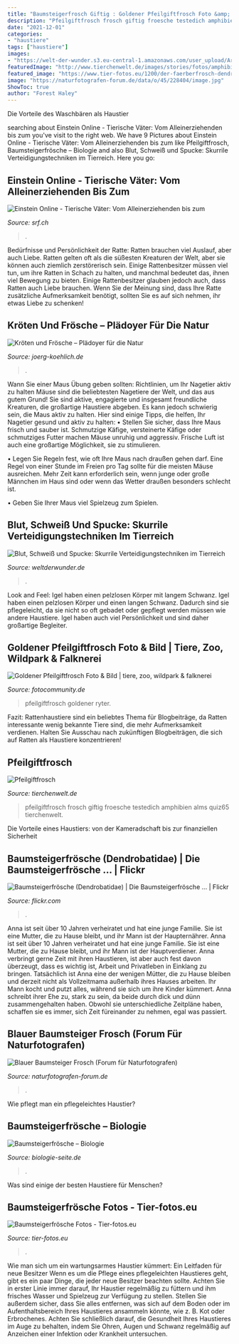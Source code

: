 ```yaml
---
title: "Baumsteigerfrosch Giftig : Goldener Pfeilgiftfrosch Foto &amp; Bild"
description: "Pfeilgiftfrosch frosch giftig froesche testedich amphibien alms quiz65 tierchenwelt"
date: "2021-12-01"
categories:
- "haustiere"
tags: ["haustiere"]
images:
- "https://welt-der-wunder.s3.eu-central-1.amazonaws.com/user_upload/Artikel/00_Wissen/NATUR/Skurrile_Verteidigungstechniken /7_Verteidigungstechniken_imago-imagebroker_20170109.jpg"
featuredImage: "http://www.tierchenwelt.de/images/stories/fotos/amphibien_reptilien/froesche/pfeilgiftfrosch/pfeilgiftfrosch_blau_l.jpg"
featured_image: "https://www.tier-fotos.eu/1200/der-faerberfrosch-dendrobates-tinctorius-tropischen-19435.jpg"
image: "https://naturfotografen-forum.de/data/o/45/228404/image.jpg"
ShowToc: true
author: "Forest Haley"
---
```



Die Vorteile des Waschbären als Haustier

	

		
searching about Einstein Online - Tierische Väter: Vom Alleinerziehenden bis zum you've visit to the right web. We have 9 Pictures about Einstein Online - Tierische Väter: Vom Alleinerziehenden bis zum like Pfeilgiftfrosch, Baumsteigerfrösche – Biologie and also Blut, Schweiß und Spucke: Skurrile Verteidigungstechniken im Tierreich. Here you go:
		
    
## Einstein Online - Tierische Väter: Vom Alleinerziehenden Bis Zum

<img loading=lazy src="https://www.srf.ch/static/cms/images/640w/ef813f.jpg" onerror="this.onerror=null;this.src='https://tse2.mm.bing.net/th?id=OIP.9Oqj7QnDkl01n81URXACMwHaFj&amp;pid=15.1';" alt="Einstein Online - Tierische Väter: Vom Alleinerziehenden bis zum">

_Source: srf.ch_

>. 

	

Bedürfnisse und Persönlichkeit der Ratte: Ratten brauchen viel Auslauf, aber auch Liebe.
Ratten gelten oft als die süßesten Kreaturen der Welt, aber sie können auch ziemlich zerstörerisch sein. Einige Rattenbesitzer müssen viel tun, um ihre Ratten in Schach zu halten, und manchmal bedeutet das, ihnen viel Bewegung zu bieten. Einige Rattenbesitzer glauben jedoch auch, dass Ratten auch Liebe brauchen. Wenn Sie der Meinung sind, dass Ihre Ratte zusätzliche Aufmerksamkeit benötigt, sollten Sie es auf sich nehmen, ihr etwas Liebe zu schenken!

    
## Kröten Und Frösche – Plädoyer Für Die Natur

<img loading=lazy src="https://joerg-koehlich.de/wp-content/uploads/2019/04/dreistreifiger-baumsteiger.jpg" onerror="this.onerror=null;this.src='https://tse2.mm.bing.net/th?id=OIP.9DTzkvl7y1ZmD0-91dShHwHaFP&amp;pid=15.1';" alt="Kröten und Frösche – Plädoyer für die Natur">

_Source: joerg-koehlich.de_

>. 

	

Wann Sie einer Maus Übung geben sollten: Richtlinien, um Ihr Nagetier aktiv zu halten
Mäuse sind die beliebtesten Nagetiere der Welt, und das aus gutem Grund! Sie sind aktive, engagierte und insgesamt freundliche Kreaturen, die großartige Haustiere abgeben. Es kann jedoch schwierig sein, die Maus aktiv zu halten. Hier sind einige Tipps, die helfen, Ihr Nagetier gesund und aktiv zu halten:
• Stellen Sie sicher, dass Ihre Maus frisch und sauber ist. Schmutzige Käfige, versteinerte Käfige oder schmutziges Futter machen Mäuse unruhig und aggressiv. Frische Luft ist auch eine großartige Möglichkeit, sie zu stimulieren.

• Legen Sie Regeln fest, wie oft Ihre Maus nach draußen gehen darf. Eine Regel von einer Stunde im Freien pro Tag sollte für die meisten Mäuse ausreichen. Mehr Zeit kann erforderlich sein, wenn junge oder große Männchen im Haus sind oder wenn das Wetter draußen besonders schlecht ist.

• Geben Sie Ihrer Maus viel Spielzeug zum Spielen.

    
## Blut, Schweiß Und Spucke: Skurrile Verteidigungstechniken Im Tierreich

<img loading=lazy src="https://welt-der-wunder.s3.eu-central-1.amazonaws.com/user_upload/Artikel/00_Wissen/NATUR/Skurrile_Verteidigungstechniken /7_Verteidigungstechniken_imago-imagebroker_20170109.jpg" onerror="this.onerror=null;this.src='https://tse1.mm.bing.net/th?id=OIP.6jA-ISjW4kYbDdXYPdlcNAHaEK&amp;pid=15.1';" alt="Blut, Schweiß und Spucke: Skurrile Verteidigungstechniken im Tierreich">

_Source: weltderwunder.de_

>. 

	

Look and Feel: Igel haben einen pelzlosen Körper mit langem Schwanz.
Igel haben einen pelzlosen Körper und einen langen Schwanz. Dadurch sind sie pflegeleicht, da sie nicht so oft gebadet oder gepflegt werden müssen wie andere Haustiere. Igel haben auch viel Persönlichkeit und sind daher großartige Begleiter.

    
## Goldener Pfeilgiftfrosch Foto &amp; Bild | Tiere, Zoo, Wildpark &amp; Falknerei

<img loading=lazy src="https://img.fotocommunity.com/goldener-pfeilgiftfrosch-4f98dcd5-4560-4c33-a9f4-267b2c8d7c8c.jpg?height=1080" onerror="this.onerror=null;this.src='https://tse3.mm.bing.net/th?id=OIP.l_HWddGzFLyZ8KdUUbZcoAHaE3&amp;pid=15.1';" alt="Goldener Pfeilgiftfrosch Foto &amp; Bild | tiere, zoo, wildpark &amp; falknerei">

_Source: fotocommunity.de_

>pfeilgiftfrosch goldener ryter. 

	

Fazit: Rattenhaustiere sind ein beliebtes Thema für Blogbeiträge, da Ratten interessante wenig bekannte Tiere sind, die mehr Aufmerksamkeit verdienen. Halten Sie Ausschau nach zukünftigen Blogbeiträgen, die sich auf Ratten als Haustiere konzentrieren!

    
## Pfeilgiftfrosch

<img loading=lazy src="http://www.tierchenwelt.de/images/stories/fotos/amphibien_reptilien/froesche/pfeilgiftfrosch/pfeilgiftfrosch_blau_l.jpg" onerror="this.onerror=null;this.src='https://tse4.mm.bing.net/th?id=OIP.j489cSnuecgtECYAbN3ElAHaE8&amp;pid=15.1';" alt="Pfeilgiftfrosch">

_Source: tierchenwelt.de_

>pfeilgiftfrosch frosch giftig froesche testedich amphibien alms quiz65 tierchenwelt. 

	

Die Vorteile eines Haustiers: von der Kameradschaft bis zur finanziellen Sicherheit

    
## Baumsteigerfrösche (Dendrobatidae) | Die Baumsteigerfrösche … | Flickr

<img loading=lazy src="https://c2.staticflickr.com/8/7227/7384871040_270b301251_b.jpg" onerror="this.onerror=null;this.src='https://tse3.mm.bing.net/th?id=OIP.wtrxRqbz_hmuMsQCkZyqUwHaE8&amp;pid=15.1';" alt="Baumsteigerfrösche (Dendrobatidae) | Die Baumsteigerfrösche … | Flickr">

_Source: flickr.com_

>. 

	

Anna ist seit über 10 Jahren verheiratet und hat eine junge Familie. Sie ist eine Mutter, die zu Hause bleibt, und ihr Mann ist der Haupternährer.
Anna ist seit über 10 Jahren verheiratet und hat eine junge Familie. Sie ist eine Mutter, die zu Hause bleibt, und ihr Mann ist der Hauptverdiener. Anna verbringt gerne Zeit mit ihren Haustieren, ist aber auch fest davon überzeugt, dass es wichtig ist, Arbeit und Privatleben in Einklang zu bringen. Tatsächlich ist Anna eine der wenigen Mütter, die zu Hause bleiben und derzeit nicht als Vollzeitmama außerhalb ihres Hauses arbeiten. Ihr Mann kocht und putzt alles, während sie sich um ihre Kinder kümmert. Anna schreibt ihrer Ehe zu, stark zu sein, da beide durch dick und dünn zusammengehalten haben. Obwohl sie unterschiedliche Zeitpläne haben, schaffen sie es immer, sich Zeit füreinander zu nehmen, egal was passiert.

    
## Blauer Baumsteiger Frosch (Forum Für Naturfotografen)

<img loading=lazy src="https://naturfotografen-forum.de/data/o/45/228404/image.jpg" onerror="this.onerror=null;this.src='https://tse2.mm.bing.net/th?id=OIP.hIBvmapA-oPEaE7aInGfYQHaFR&amp;pid=15.1';" alt="Blauer Baumsteiger Frosch (Forum für Naturfotografen)">

_Source: naturfotografen-forum.de_

>. 

	

Wie pflegt man ein pflegeleichtes Haustier?

    
## Baumsteigerfrösche – Biologie

<img loading=lazy src="https://upload.wikimedia.org/wikipedia/commons/thumb/3/3c/Dendrobates.auratus.7040.jpg/600px-Dendrobates.auratus.7040.jpg" onerror="this.onerror=null;this.src='https://tse1.mm.bing.net/th?id=OIP.I-weKyQOCixWmvLr7G9XbAHaHa&amp;pid=15.1';" alt="Baumsteigerfrösche – Biologie">

_Source: biologie-seite.de_

>. 

	

Was sind einige der besten Haustiere für Menschen?

    
## Baumsteigerfrösche Fotos - Tier-fotos.eu

<img loading=lazy src="https://www.tier-fotos.eu/1200/der-faerberfrosch-dendrobates-tinctorius-tropischen-19435.jpg" onerror="this.onerror=null;this.src='https://tse3.mm.bing.net/th?id=OIP.mOwkSW9iyYlgHmQzjRo3aQHaFl&amp;pid=15.1';" alt="Baumsteigerfrösche Fotos - Tier-fotos.eu">

_Source: tier-fotos.eu_

>. 

	

Wie man sich um ein wartungsarmes Haustier kümmert: Ein Leitfaden für neue Besitzer
Wenn es um die Pflege eines pflegeleichten Haustieres geht, gibt es ein paar Dinge, die jeder neue Besitzer beachten sollte. Achten Sie in erster Linie immer darauf, Ihr Haustier regelmäßig zu füttern und ihm frisches Wasser und Spielzeug zur Verfügung zu stellen. Stellen Sie außerdem sicher, dass Sie alles entfernen, was sich auf dem Boden oder im Aufenthaltsbereich Ihres Haustieres ansammeln könnte, wie z. B. Kot oder Erbrochenes. Achten Sie schließlich darauf, die Gesundheit Ihres Haustieres im Auge zu behalten, indem Sie Ohren, Augen und Schwanz regelmäßig auf Anzeichen einer Infektion oder Krankheit untersuchen.


